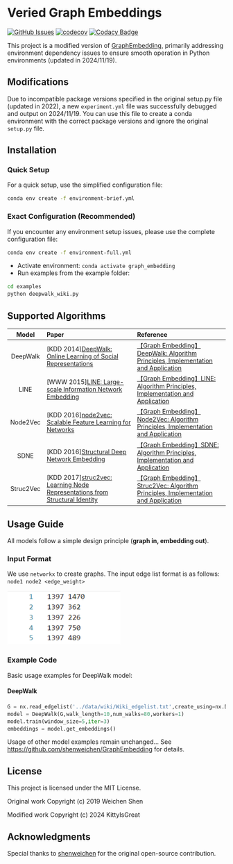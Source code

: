 # Veried Graph Embeddings

[![GitHub Issues](https://img.shields.io/github/issues/shenweichen/graphembedding.svg)](https://github.com/shenweichen/graphembedding/issues)
[![codecov](https://codecov.io/gh/shenweichen/graphembedding/branch/master/graph/badge.svg)](https://codecov.io/gh/shenweichen/graphembedding)
[![Codacy Badge](https://app.codacy.com/project/badge/Grade/c46407f5931f40048e28860dccf7dabc)](https://www.codacy.com/gh/shenweichen/GraphEmbedding/dashboard?utm_source=github.com&amp;utm_medium=referral&amp;utm_content=shenweichen/GraphEmbedding&amp;utm_campaign=Badge_Grade)

This project is a modified version of [GraphEmbedding](https://github.com/shenweichen/GraphEmbedding), primarily addressing environment dependency issues to ensure smooth operation in Python environments (updated in 2024/11/19).

## Modifications
Due to incompatible package versions specified in the original setup.py file (updated in 2022), a new `experiment.yml` file was successfully debugged and output on 2024/11/19. You can use this file to create a conda environment with the correct package versions and ignore the original `setup.py` file.

## Installation
### Quick Setup
For a quick setup, use the simplified configuration file:
```bash
conda env create -f environment-brief.yml
```

### Exact Configuration (Recommended)
If you encounter any environment setup issues, please use the complete configuration file:
```bash
conda env create -f environment-full.yml
```

- Activate environment: `conda activate graph_embedding`
- Run examples from the example folder:
```bash
cd examples
python deepwalk_wiki.py
```

## Supported Algorithms

|   Model   | Paper                                                                                                                      | Reference                                                                                    |
| :-------: | :------------------------------------------------------------------------------------------------------------------------- | :------------------------------------------------------------------------------------------ |
| DeepWalk  | [KDD 2014][DeepWalk: Online Learning of Social Representations](http://www.perozzi.net/publications/14_kdd_deepwalk.pdf)   | [【Graph Embedding】DeepWalk: Algorithm Principles, Implementation and Application](https://zhuanlan.zhihu.com/p/56380812)  |
| LINE    | [WWW 2015][LINE: Large-scale Information Network Embedding](https://arxiv.org/pdf/1503.03578.pdf)                          | [【Graph Embedding】LINE: Algorithm Principles, Implementation and Application](https://zhuanlan.zhihu.com/p/56478167)      |
| Node2Vec  | [KDD 2016][node2vec: Scalable Feature Learning for Networks](https://www.kdd.org/kdd2016/papers/files/rfp0218-groverA.pdf) | [【Graph Embedding】Node2Vec: Algorithm Principles, Implementation and Application](https://zhuanlan.zhihu.com/p/56542707)  |
| SDNE    | [KDD 2016][Structural Deep Network Embedding](https://www.kdd.org/kdd2016/papers/files/rfp0191-wangAemb.pdf)               | [【Graph Embedding】SDNE: Algorithm Principles, Implementation and Application](https://zhuanlan.zhihu.com/p/56637181)      |
| Struc2Vec | [KDD 2017][struc2vec: Learning Node Representations from Structural Identity](https://arxiv.org/pdf/1704.03165.pdf)        | [【Graph Embedding】Struc2Vec: Algorithm Principles, Implementation and Application](https://zhuanlan.zhihu.com/p/56733145) |

## Usage Guide

All models follow a simple design principle (**graph in, embedding out**).

### Input Format
We use `networkx` to create graphs. The input edge list format is as follows:
`node1 node2 <edge_weight>`

![](./pics/edge_list.png)

### Example Code

Basic usage examples for DeepWalk model:

#### DeepWalk
```python
G = nx.read_edgelist('../data/wiki/Wiki_edgelist.txt',create_using=nx.DiGraph(),nodetype=None,data=[('weight',int)])
model = DeepWalk(G,walk_length=10,num_walks=80,workers=1)
model.train(window_size=5,iter=3)
embeddings = model.get_embeddings()
```

Usage of other model examples remain unchanged... See https://github.com/shenweichen/GraphEmbedding for details.

## License
This project is licensed under the MIT License.

Original work Copyright (c) 2019 Weichen Shen

Modified work Copyright (c) 2024 KittyIsGreat

## Acknowledgments
Special thanks to [shenweichen](https://github.com/shenweichen) for the original open-source contribution. 
